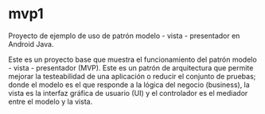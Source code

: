 # mvp1
Proyecto de ejemplo de uso de patrón modelo - vista - presentador en Android Java.

Este es un proyecto base que muestra el funcionamiento del patrón modelo - vista - presentador (MVP). Este es un patrón de arquitectura que permite mejorar
la testeabilidad de una aplicación o reducir el conjunto de pruebas; donde el modelo es el que responde a la lógica del negocio (business), la vista es la
interfaz gráfica de usuario (UI) y el controlador es el mediador entre el modelo y la vista.

